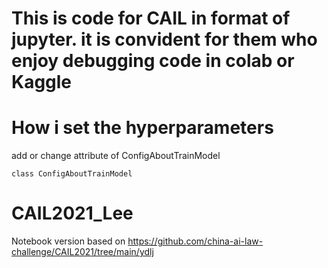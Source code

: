 # This is code for CAIL in format of jupyter. it is convident for them who enjoy debugging code in colab or Kaggle
# How i set the hyperparameters
add or change attribute of ConfigAboutTrainModel
```
class ConfigAboutTrainModel
```
# CAIL2021_Lee
Notebook version based on https://github.com/china-ai-law-challenge/CAIL2021/tree/main/ydlj
